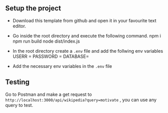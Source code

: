 ## Setup the project

 - Download this template from github and open it in your favourite text editor.
 - Go inside the root directory and execute the following command.
        npm i
        npm run build
        node dist/index.js
    
 - In the root directory create a `.env` file and add the follwing env variables
        USERR = <database user name>
        PASSWORD = <database user password>
        DATABASE= <database name>


- Add the necessary env variables in the `.env` file

## Testing 
Go to Postman and make a get request to `http://localhost:3000/api/wikipedia?query=motivate` , you can use any query to test.